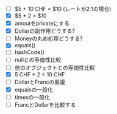 - [ ] $5 + 10 CHF = $10 (レートが2:1の場合)
- [x] $5 * 2 = $10
- [x] amoutをprivateにする
- [x] Dollarの副作用どうする?
- [ ] Moneyの丸め処理どうする?
- [x] equals()
- [ ] hashCode()
- [ ] nullとの等価性比較
- [ ] 他のオブジェクトとの等価性比較
- [x] 5 CHF * 2 = 10 CHF
- [ ] DollarとFrancの重複
- [x] equalsの一般化
- [ ] timesの一般化
- [ ] FrancとDollarを比較する
